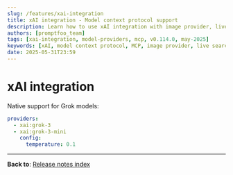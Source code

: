 ```yaml
---
slug: /features/xai-integration
title: xAI integration - Model context protocol support
description: Learn how to use xAI integration with image provider, live search support, and model context protocol
authors: [promptfoo_team]
tags: [xai-integration, model-providers, mcp, v0.114.0, may-2025]
keywords: [xAI, model context protocol, MCP, image provider, live search, OpenAI integration]
date: 2025-05-31T23:59
---
```


# xAI integration

Native support for Grok models:

```yaml
providers:
  - xai:grok-3
  - xai:grok-3-mini
    config:
      temperature: 0.1
```

---

**Back to**: [Release notes index](/releases/) 